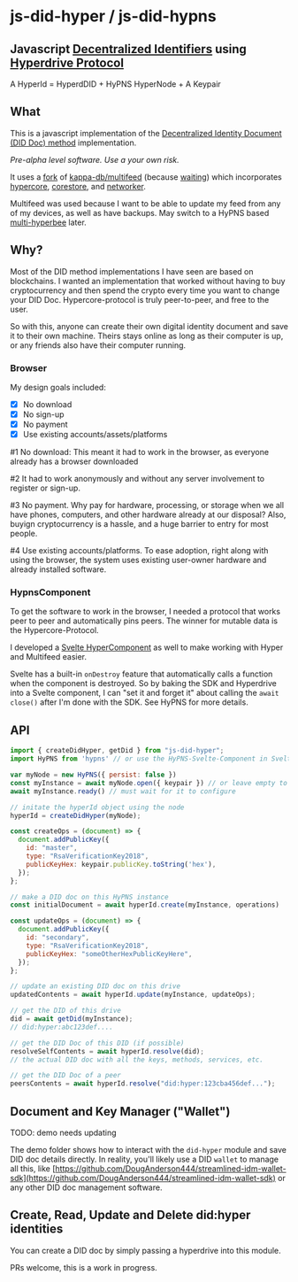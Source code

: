 # js-did-hyper / js-did-hypns

## Javascript [Decentralized Identifiers](https://www.w3.org/TR/did-core/) using [Hyperdrive Protocol](https://github.com/hypercore-protocol/hyperdrive/)

A HyperId = HyperdDID + HyPNS HyperNode + A Keypair

## What

This is a javascript implementation of the [Decentralized Identity Document (DID Doc) method](https://w3c-ccg.github.io/did-method-registry/#the-registry) implementation.

_Pre-alpha level software. Use a your own risk._

It uses a [fork](https://github.com/DougAnderson444/hypermultifeed) of [kappa-db/multifeed](https://github.com/kappa-db/multifeed) (because [waiting](https://github.com/kappa-db/multifeed/pull/45)) which incorporates [hypercore](https://www.npmjs.com/package/hypercore), [corestore](https://www.npmjs.com/package/corestore), and [networker](https://www.npmjs.com/package/@corestore/networker).

Multifeed was used because I want to be able to update my feed from any of my devices, as well as have backups. May switch to a HyPNS based [multi-hyperbee](https://github.com/tradle/multi-hyperbee) later.

## Why?

Most of the DID method implementations I have seen are based on blockchains. I wanted an implementation that worked without having to buy cryptocurrency and then spend the crypto every time you want to change your DID Doc. Hypercore-protocol is truly peer-to-peer, and free to the user.

So with this, anyone can create their own digital identity document and save it to their own machine. Theirs stays online as long as their computer is up, or any friends also have their computer running.

### Browser

My design goals included:

- [x] No download
- [x] No sign-up
- [x] No payment
- [x] Use existing accounts/assets/platforms

#1 No download: This meant it had to work in the browser, as everyone already has a browser downloaded

#2 It had to work anonymously and without any server involvement to register or sign-up.

#3 No payment. Why pay for hardware, processing, or storage when we all have phones, computers, and other hardware already at our disposal? Also, buyign cryptocurrency is a hassle, and a huge barrier to entry for most people.

#4 Use existing accounts/platforms. To ease adoption, right along with using the browser, the system uses existing user-owner hardware and already installed software.

### HypnsComponent

To get the software to work in the browser, I needed a protocol that works peer to peer and automatically pins peers. The winner for mutable data is the Hypercore-Protocol.

I developed a [Svelte HyperComponent](https://www.npmjs.com/package/hypns-svelte-component) as well to make working with Hyper and Multifeed easier.

Svelte has a built-in `onDestroy` feature that automatically calls a function when the component is destroyed. So by baking the SDK and Hyperdrive into a Svelte component, I can "set it and forget it" about calling the `await close()` after I'm done with the SDK. See HyPNS for more details.

## API

```js
import { createDidHyper, getDid } from "js-did-hyper";
import HyPNS from 'hypns' // or use the HyPNS-Svelte-Component in Svelte!

var myNode = new HyPNS({ persist: false })
const myInstance = await myNode.open({ keypair }) // or leave empty to generate new pair
await myInstance.ready() // must wait for it to configure

// initate the hyperId object using the node
hyperId = createDidHyper(myNode);

const createOps = (document) => {
  document.addPublicKey({
    id: "master",
    type: "RsaVerificationKey2018",
    publicKeyHex: keypair.publicKey.toString('hex'),
  });
};

// make a DID doc on this HyPNS instance
const initialDocument = await hyperId.create(myInstance, operations)

const updateOps = (document) => {
  document.addPublicKey({
    id: "secondary",
    type: "RsaVerificationKey2018",
    publicKeyHex: "someOtherHexPublicKeyHere",
  });
};

// update an existing DID doc on this drive
updatedContents = await hyperId.update(myInstance, updateOps);

// get the DID of this drive
did = await getDid(myInstance);
// did:hyper:abc123def....

// get the DID Doc of this DID (if possible)
resolveSelfContents = await hyperId.resolve(did);
// the actual DID doc with all the keys, methods, services, etc.

// get the DID Doc of a peer
peersContents = await hyperId.resolve("did:hyper:123cba456def...");


```

## Document and Key Manager ("Wallet")

TODO: demo needs updating

The demo folder shows how to interact with the `did-hyper` module and save DID doc details directly. In reality, you'll likely use a DID `wallet` to manage all this, like [https://github.com/DougAnderson444/streamlined-idm-wallet-sdk](https://github.com/DougAnderson444/streamlined-idm-wallet-sdk) or any other DID doc management software.

## Create, Read, Update and Delete did:hyper identities

You can create a DID doc by simply passing a hyperdrive into this module.

PRs welcome, this is a work in progress.

